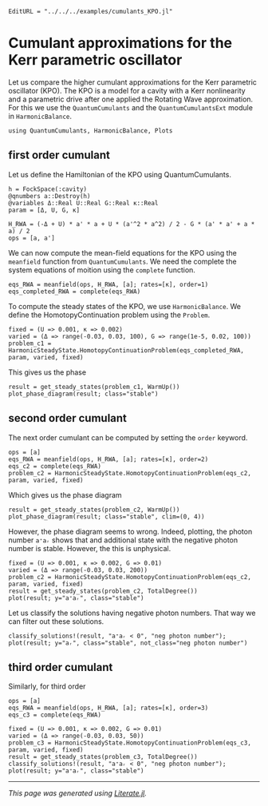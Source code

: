 ```@meta
EditURL = "../../../examples/cumulants_KPO.jl"
```

# Cumulant approximations for the Kerr parametric oscillator

Let us compare the higher cumulant approximations for the Kerr parametric oscillator (KPO). The KPO is a model for a cavity with a Kerr nonlinearity and a parametric drive after one applied the Rotating Wave approximation. For this we use the `QuantumCumulants` and the `QuantumCumulantsExt` module in `HarmonicBalance`.

````@example cumulants_KPO
using QuantumCumulants, HarmonicBalance, Plots
````

## first order cumulant

Let us define the Hamiltonian of the KPO using QuantumCumulants.

````@example cumulants_KPO
h = FockSpace(:cavity)
@qnumbers a::Destroy(h)
@variables Δ::Real U::Real G::Real κ::Real
param = [Δ, U, G, κ]

H_RWA = (-Δ + U) * a' * a + U * (a'^2 * a^2) / 2 - G * (a' * a' + a * a) / 2
ops = [a, a']
````

We can now compute the mean-field equations for the KPO using the `meanfield` function from `QuantumCumulants`. We need the complete the system equations of moition using the `complete` function.

````@example cumulants_KPO
eqs_RWA = meanfield(ops, H_RWA, [a]; rates=[κ], order=1)
eqs_completed_RWA = complete(eqs_RWA)
````

To compute the steady states of the KPO, we use `HarmonicBalance`. We define the HomotopyContinuation problem using the `Problem`.

````@example cumulants_KPO
fixed = (U => 0.001, κ => 0.002)
varied = (Δ => range(-0.03, 0.03, 100), G => range(1e-5, 0.02, 100))
problem_c1 = HarmonicSteadyState.HomotopyContinuationProblem(eqs_completed_RWA, param, varied, fixed)
````

This gives us the phase

````@example cumulants_KPO
result = get_steady_states(problem_c1, WarmUp())
plot_phase_diagram(result; class="stable")
````

## second order cumulant

The next order cumulant can be computed by setting the `order` keyword.

````@example cumulants_KPO
ops = [a]
eqs_RWA = meanfield(ops, H_RWA, [a]; rates=[κ], order=2)
eqs_c2 = complete(eqs_RWA)
problem_c2 = HarmonicSteadyState.HomotopyContinuationProblem(eqs_c2, param, varied, fixed)
````

Which gives us the phase diagram

````@example cumulants_KPO
result = get_steady_states(problem_c2, WarmUp())
plot_phase_diagram(result; class="stable", clim=(0, 4))
````

However, the phase diagram seems to wrong. Indeed, plotting, the photon number `a⁺aᵣ` shows that and additional state with  the negative photon number is stable. However, the this is unphysical.

````@example cumulants_KPO
fixed = (U => 0.001, κ => 0.002, G => 0.01)
varied = (Δ => range(-0.03, 0.03, 200))
problem_c2 = HarmonicSteadyState.HomotopyContinuationProblem(eqs_c2, param, varied, fixed)
result = get_steady_states(problem_c2, TotalDegree())
plot(result; y="a⁺aᵣ", class="stable")
````

Let us classify the solutions having negative photon numbers. That way we can filter out these solutions.

````@example cumulants_KPO
classify_solutions!(result, "a⁺aᵣ < 0", "neg photon number");
plot(result; y="aᵣ", class="stable", not_class="neg photon number")
````

## third order cumulant

Similarly, for third order

````@example cumulants_KPO
ops = [a]
eqs_RWA = meanfield(ops, H_RWA, [a]; rates=[κ], order=3)
eqs_c3 = complete(eqs_RWA)

fixed = (U => 0.001, κ => 0.002, G => 0.01)
varied = (Δ => range(-0.03, 0.03, 50))
problem_c3 = HarmonicSteadyState.HomotopyContinuationProblem(eqs_c3, param, varied, fixed)
result = get_steady_states(problem_c3, TotalDegree())
classify_solutions!(result, "a⁺aᵣ < 0", "neg photon number");
plot(result; y="a⁺aᵣ", class="stable")
````

---

*This page was generated using [Literate.jl](https://github.com/fredrikekre/Literate.jl).*


